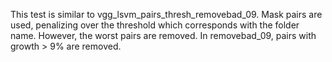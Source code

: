 This test is similar to vgg_lsvm_pairs_thresh_removebad_09. Mask pairs are used, penalizing over the threshold which corresponds with the folder name. However, the worst pairs are removed. In removebad_09, pairs with growth > 9% are removed.
